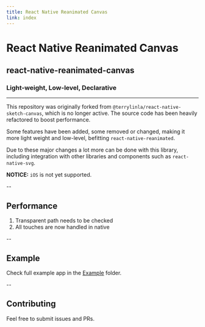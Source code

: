 ```yaml
---
title: React Native Reanimated Canvas
link: index
---
```


# React Native Reanimated Canvas

## react-native-reanimated-canvas

### Light-weight, Low-level, Declarative

---

This repository was originally forked from `@terrylinla/react-native-sketch-canvas`, which is no longer active.
The source code has been heavily refactored to boost performance.

Some features have been added, some removed or changed, making it more light weight and low-level, befitting `react-native-reanimated`.

Due to these major changes a lot more can be done with this library, including integration with other libraries and components such as `react-native-svg`.

**NOTICE:** `iOS` is not yet supported.

--

## Performance

1. Transparent path needs to be checked
1. All touches are now handled in native

--

## Example

Check full example app in the [Example](./CanvasExample) folder.

--

## Contributing

Feel free to submit issues and PRs.
